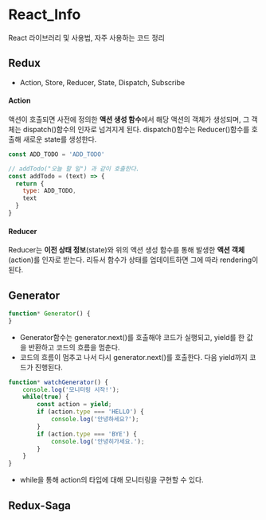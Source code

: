 # React_Info
React 라이브러리 및 사용법, 자주 사용하는 코드 정리


## Redux
+ Action, Store, Reducer, State, Dispatch, Subscribe
#### Action
액션이 호출되면 사전에 정의한 **액션 생성 함수**에서 해당 액션의 객체가 생성되며, 그 객체는 dispatch()함수의 인자로 넘겨지게 된다.
dispatch()함수는 Reducer()함수를 호출해 새로운 state를 생성한다.
```js
const ADD_TODO = 'ADD_TODO'

// addTodo("오늘 할 일") 과 같이 호출한다.
const addTodo = (text) => {
  return {
    type: ADD_TODO,
    text
  }
}
```

#### Reducer
Reducer는 **이전 상태 정보**(state)와 위의 액션 생성 함수를 통해 발생한 **액션 객체**(action)를 인자로 받는다.
리듀서 함수가 상태를 업데이트하면 그에 따라 rendering이 된다.



## Generator
```js
function* Generator() {
}
```



+ Generator함수는 generator.next()를 호출해야 코드가 실행되고, yield를 한 값을 반환하고 코드의 흐름을 멈춘다.
+ 코드의 흐름이 멈추고 나서 다시 generator.next()를 호출한다. 다음 yield까지 코드가 진행된다.




```js
function* watchGenerator() {
    console.log('모니터링 시작!');
    while(true) {
        const action = yield;
        if (action.type === 'HELLO') {
            console.log('안녕하세요?');
        }
        if (action.type === 'BYE') {
            console.log('안녕히가세요.');
        }
    }
}
```
+ while을 통해 action의 타입에 대해 모니터링을 구현할 수 있다.


## Redux-Saga


